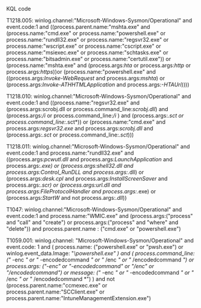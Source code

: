 KQL code

T1218.005:
    winlog.channel:"Microsoft-Windows-Sysmon/Operational" and event.code:1 and ((process.parent.name:"mshta.exe" and (process.name:"cmd.exe" or process.name:"powershell.exe" or process.name:"rundll32.exe" or process.name:"regsvr32.exe" or process.name:"wscript.exe" or process.name:"cscript.exe" or process.name:"msiexec.exe" or process.name:"schtasks.exe" or process.name:"bitsadmin.exe" or process.name:"certutil.exe")) or (process.name:"mshta.exe" and (process.args:*hta* or process.args:*http* or process.args:*https*))or (process.name:"powershell.exe" and ((process.args:*Invoke-WebRequest* and process.args:*mshta*) or (process.args:*Invoke-ATHHTMLApplication* and process.args:*-HTAUri*))))

T1218.010:
    winlog.channel:"Microsoft-Windows-Sysmon/Operational" and event.code:1 and ((process.name:"regsvr32.exe" and (process.args:scrobj.dll or process.command_line:*scrobj.dll*) and (process.args:*/i* or process.command_line:*/i* ) and (process.args:*.sct or process.command_line:*.sct*)) or (process.name:"cmd.exe" and process.args:*regsvr32.exe* and process.args:*scrobj.dll* and (process.args:*.sct* or process.command_line:*.sct*)))

T1218.011:
    winlog.channel:"Microsoft-Windows-Sysmon/Operational" and event.code:1 and process.name:"rundll32.exe" and ((process.args:*pcwutl.dll* and process.args:*LaunchApplication* and process.args:*.exe) or (process.args:*shell32.dll* and process.args:*Control_RunDLL* and process.args:*.dll) or (process.args:*desk.cpl* and process.args:*InstallScreenSaver* and process.args:*.scr) or (process.args:*url.dll* and process.args:*FileProtocolHandler* and process.args:*.exe) or (process.args:*StartW* and not process.args:*.dll*))

T1047:
    winlog.channel:"Microsoft-Windows-Sysmon/Operational" and event.code:1 and process.name:"WMIC.exe" and (process.args:("process" and "call" and "create") or process.args:("process" and "where" and "delete")) and process.parent.name : ("cmd.exe" or "powershell.exe")

T1059.001:
    winlog.channel: "Microsoft-Windows-Sysmon/Operational" and event.code: 1 and ( process.name: ("powershell.exe" or "pwsh.exe") or winlog.event_data.Image: "*\\powershell.exe" ) and ( process.command_line: ("* -enc *" or "* -encodedcommand *" or "* /enc *" or "* /encodedcommand *") or process.args: ("-enc" or "-encodedcommand" or "/enc" or "/encodedcommand") or message: ("* -enc *" or "* -encodedcommand *" or "* /enc *" or "* /encodedcommand *") ) and not (process.parent.name:"ccmexec.exe" or process.parent.name:"SCClient.exe" or process.parent.name:"IntuneManagementExtension.exe")
